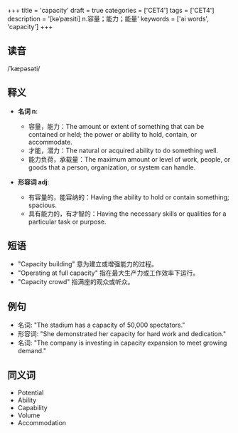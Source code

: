 +++
title = 'capacity'
draft = true
categories = ['CET4']
tags = ['CET4']
description = '[kəˈpæsiti] n.容量；能力；能量'
keywords = ['ai words', 'capacity']
+++

## 读音
/ˈkæpəsəti/

## 释义
- **名词 n**:
  - 容量，能力：The amount or extent of something that can be contained or held; the power or ability to hold, contain, or accommodate.
  - 才能，潜力：The natural or acquired ability to do something well.
  - 能力负荷，承载量：The maximum amount or level of work, people, or goods that a person, organization, or system can handle.

- **形容词 adj**:
  - 有容量的，能容纳的：Having the ability to hold or contain something; spacious.
  - 具有能力的，有才智的：Having the necessary skills or qualities for a particular task or purpose.

## 短语
- "Capacity building" 意为建立或增强能力的过程。
- "Operating at full capacity" 指在最大生产力或工作效率下运行。
- "Capacity crowd" 指满座的观众或听众。

## 例句
- 名词: "The stadium has a capacity of 50,000 spectators."
- 形容词: "She demonstrated her capacity for hard work and dedication."
- 名词: "The company is investing in capacity expansion to meet growing demand."

## 同义词
- Potential
- Ability
- Capability
- Volume
- Accommodation
